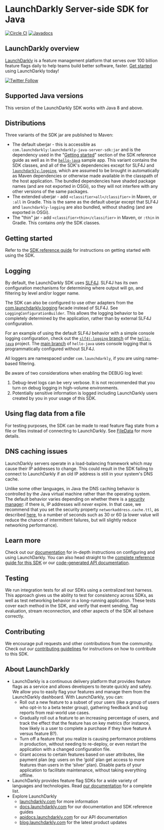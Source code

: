 # LaunchDarkly Server-side SDK for Java

[![Circle CI](https://circleci.com/gh/launchdarkly/java-server-sdk.svg?style=shield)](https://circleci.com/gh/launchdarkly/java-server-sdk)
[![Javadocs](http://javadoc.io/badge/com.launchdarkly/launchdarkly-java-server-sdk.svg)](http://javadoc.io/doc/com.launchdarkly/launchdarkly-java-server-sdk)

## LaunchDarkly overview

[LaunchDarkly](https://www.launchdarkly.com) is a feature management platform that serves over 100 billion feature flags daily to help teams build better software, faster. [Get started](https://docs.launchdarkly.com/home/getting-started) using LaunchDarkly today!
 
[![Twitter Follow](https://img.shields.io/twitter/follow/launchdarkly.svg?style=social&label=Follow&maxAge=2592000)](https://twitter.com/intent/follow?screen_name=launchdarkly)

## Supported Java versions

This version of the LaunchDarkly SDK works with Java 8 and above.

## Distributions

Three variants of the SDK jar are published to Maven:

* The default uberjar - this is accessible as `com.launchdarkly:launchdarkly-java-server-sdk:jar` and is the dependency used in the "[Getting started](https://docs.launchdarkly.com/sdk/server-side/java#getting-started)" section of the SDK reference guide as well as in the [`hello-java`](https://github.com/launchdarkly/hello-java) sample app. This variant contains the SDK classes, and all of the SDK's dependencies except for SLF4J and [`launchdarkly-logging`](https://github.com/launchdarkly/java-logging), which are assumed to be brought in automatically as Maven dependencies or otherwise made available in the classpath of the host application. The bundled dependencies have shaded package names (and are not exported in OSGi), so they will not interfere with any other versions of the same packages.
* The extended uberjar - add `<classifier>all</classifier>` in Maven, or `:all` in Gradle. This is the same as the default uberjar except that SLF4J and `launchdarkly-logging` are also bundled, without shading (and are exported in OSGi).
* The "thin" jar - add `<classifier>thin</classifier>` in Maven, or `:thin` in Gradle. This contains _only_ the SDK classes.

## Getting started

Refer to the [SDK reference guide](https://docs.launchdarkly.com/sdk/server-side/java#getting-started) for instructions on getting started with using the SDK.

## Logging

By default, the LaunchDarkly SDK uses [SLF4J](https://www.slf4j.org/). SLF4J has its own configuration mechanisms for determining where output will go, and filtering by level and/or logger name.

The SDK can also be configured to use other adapters from the [com.launchdarkly.logging](https://github.com/launchdarkly/java-logging) facade instead of SLF4J. See `LoggingConfigurationBuilder`. This allows the logging behavior to be completely determined by the application, rather than by external SLF4J configuration.

For an example of using the default SLF4J behavior with a simple console logging configuration, check out the [`slf4j-logging` branch](https://github.com/launchdarkly/hello-java/tree/slf4j-logging) of the [`hello-java`](https://github.com/launchdarkly/hello-java) project. The [main branch](https://github.com/launchdarkly/hello-java) of `hello-java` uses console logging that is programmatically configured without SLF4J.

All loggers are namespaced under `com.launchdarkly`, if you are using name-based filtering.

Be aware of two considerations when enabling the DEBUG log level:
1. Debug-level logs can be very verbose. It is not recommended that you turn on debug logging in high-volume environments.
1. Potentially sensitive information is logged including LaunchDarkly users created by you in your usage of this SDK.

## Using flag data from a file

For testing purposes, the SDK can be made to read feature flag state from a file or files instead of connecting to LaunchDarkly. See <a href="https://javadoc.io/doc/com.launchdarkly/launchdarkly-java-server-sdk/latest/com/launchdarkly/sdk/server/integrations/FileData.html">FileData</a> for more details.

## DNS caching issues

LaunchDarkly servers operate in a load-balancing framework which may cause their IP addresses to change. This could result in the SDK failing to connect to LaunchDarkly if an old IP address is still in your system's DNS cache.

Unlike some other languages, in Java the DNS caching behavior is controlled by the Java virtual machine rather than the operating system. The default behavior varies depending on whether there is a [security manager](https://docs.oracle.com/javase/tutorial/essential/environment/security.html): if there is, IP addresses will _never_ expire. In that case, we recommend that you set the security property `networkaddress.cache.ttl`, as described [here](https://docs.aws.amazon.com/sdk-for-java/v1/developer-guide/java-dg-jvm-ttl.html), to a number of seconds such as 30 or 60 (a lower value will reduce the chance of intermittent failures, but will slightly reduce networking performance).

## Learn more

Check out our [documentation](https://docs.launchdarkly.com) for in-depth instructions on configuring and using LaunchDarkly. You can also head straight to the [complete reference guide for this SDK](https://docs.launchdarkly.com/docs/java-sdk-reference) or our [code-generated API documentation](https://launchdarkly.github.io/java-server-sdk/).

## Testing

We run integration tests for all our SDKs using a centralized test harness. This approach gives us the ability to test for consistency across SDKs, as well as test networking behavior in a long-running application. These tests cover each method in the SDK, and verify that event sending, flag evaluation, stream reconnection, and other aspects of the SDK all behave correctly.

## Contributing

We encourage pull requests and other contributions from the community. Check out our [contributing guidelines](CONTRIBUTING.md) for instructions on how to contribute to this SDK.

## About LaunchDarkly

* LaunchDarkly is a continuous delivery platform that provides feature flags as a service and allows developers to iterate quickly and safely. We allow you to easily flag your features and manage them from the LaunchDarkly dashboard.  With LaunchDarkly, you can:
    * Roll out a new feature to a subset of your users (like a group of users who opt-in to a beta tester group), gathering feedback and bug reports from real-world use cases.
    * Gradually roll out a feature to an increasing percentage of users, and track the effect that the feature has on key metrics (for instance, how likely is a user to complete a purchase if they have feature A versus feature B?).
    * Turn off a feature that you realize is causing performance problems in production, without needing to re-deploy, or even restart the application with a changed configuration file.
    * Grant access to certain features based on user attributes, like payment plan (eg: users on the ‘gold’ plan get access to more features than users in the ‘silver’ plan). Disable parts of your application to facilitate maintenance, without taking everything offline.
* LaunchDarkly provides feature flag SDKs for a wide variety of languages and technologies. Read [our documentation](https://docs.launchdarkly.com/sdk) for a complete list.
* Explore LaunchDarkly
    * [launchdarkly.com](https://www.launchdarkly.com/ "LaunchDarkly Main Website") for more information
    * [docs.launchdarkly.com](https://docs.launchdarkly.com/  "LaunchDarkly Documentation") for our documentation and SDK reference guides
    * [apidocs.launchdarkly.com](https://apidocs.launchdarkly.com/  "LaunchDarkly API Documentation") for our API documentation
    * [blog.launchdarkly.com](https://blog.launchdarkly.com/  "LaunchDarkly Blog Documentation") for the latest product updates
